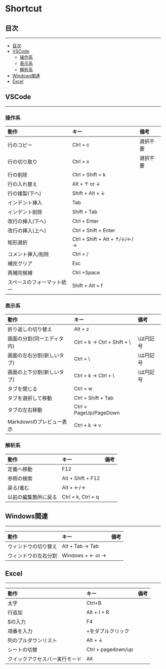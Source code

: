 # Shortcut


## 目次
--------------------
- [目次](#目次)
- [VSCode](#vscode)
    - [操作系](#操作系)
    - [表示系](#表示系)
    - [解析系](#解析系)
- [Windows関連](#windows関連)
- [Excel](#excel)


## VSCode
--------------------
### 操作系
|動作|キー|備考|
|:---|:---|:---|
|行のコピー|Ctrl + c|選択不要|
|行の切り取り|Ctrl + x|選択不要|
|行の削除|Ctrl + Shift + k||
|行の入れ替え|Alt + ↑ or ↓||
|行の複製(下へ)|Shift + Alt + ↓||
|インデント挿入|Tab||
|インデント削除|Shift + Tab||
|改行の挿入(下へ)|Ctrl + Enter||
|改行の挿入(上へ)|Ctrl + Shift + Enter||
|矩形選択|Ctrl + Shift + Alt + ↑/↓/←/→||
|コメント挿入/削除|Ctrl + /||
|補完クリア|Esc||
|再補完候補|Ctrl +Space||
|スペースのフォーマット統一|Shift + Alt + f||

### 表示系
|動作|キー|備考|
|:---|:---|:---|
|折り返しの切り替え|Alt + z||
|画面の分割(同一エディタ内)|Ctrl + k -> Ctrl + Shift + \ |\は円記号|
|画面の左右分割(新しいタブ)|Ctrl + \ |\は円記号|
|画面の上下分割(新しいタブ)|Ctrl + k -> Ctrl + \ |\は円記号|
|タブを閉じる|Ctrl + w||
|タブを選択して移動|Ctrl + Shift + Tab||
|タブの左右移動|Ctrl + PageUp/PageDown||
|Markdownのプレビュー表示|Ctrl + k -> v||

### 解析系
|動作|キー|備考|
|:---|:---|:---|
|定義へ移動|F12||
|参照の検索|Alt + Shift + F12||
|戻る/進む|Alt + ←/→||
|以前の編集箇所に戻る|Ctrl + k, Ctrl + q||


## Windows関連
--------------------
|動作|キー|備考|
|:---|:---|:---|
|ウィンドウの切り替え|Alt + Tab -> Tab||
|ウィンドウの左右分割|Windows + ← or →||


## Excel
--------------------
|動作|キー|備考|
|:---|:---|:---|
|太字|Ctrl+B||
|行追加|Alt + I + R||
|$の入力|F4||
|項番を入力|+をダブルクリック||
|列のプルダウンリスト|Alt + ↓||
|シートの切替|Ctrl + pagedown/up||
|クイックアクセスバー実行モード|Alt||
